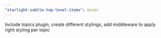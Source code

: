 ```yaml
---
"starlight-subtle-top-level-items": minor
---
```


Include topics plugin, create different stylings, add middleware to apply right styling per topic
